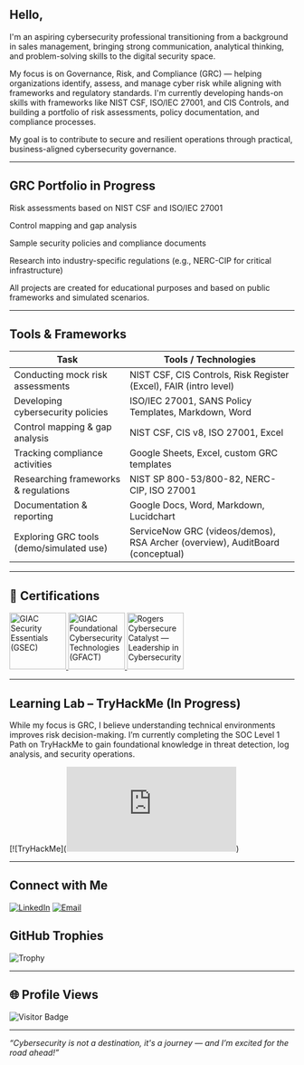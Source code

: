 ## Hello,

I'm an aspiring cybersecurity professional transitioning from a background in sales management, bringing strong communication, analytical thinking, and problem-solving skills to the digital security space.

My focus is on Governance, Risk, and Compliance (GRC) — helping organizations identify, assess, and manage cyber risk while aligning with frameworks and regulatory standards. I'm currently developing hands-on skills with frameworks like NIST CSF, ISO/IEC 27001, and CIS Controls, and building a portfolio of risk assessments, policy documentation, and compliance processes.

My goal is to contribute to secure and resilient operations through practical, business-aligned cybersecurity governance.

---

## GRC Portfolio in Progress

Risk assessments based on NIST CSF and ISO/IEC 27001

Control mapping and gap analysis

Sample security policies and compliance documents

Research into industry-specific regulations (e.g., NERC-CIP for critical infrastructure)

All projects are created for educational purposes and based on public frameworks and simulated scenarios.

---

## Tools & Frameworks

| Task                                     | Tools / Technologies                                                          |
| ---------------------------------------- | ----------------------------------------------------------------------------- |
| Conducting mock risk assessments         | NIST CSF, CIS Controls, Risk Register (Excel), FAIR (intro level)             |
| Developing cybersecurity policies        | ISO/IEC 27001, SANS Policy Templates, Markdown, Word                          |
| Control mapping & gap analysis           | NIST CSF, CIS v8, ISO 27001, Excel                                            |
| Tracking compliance activities           | Google Sheets, Excel, custom GRC templates                                    |
| Researching frameworks & regulations     | NIST SP 800-53/800-82, NERC-CIP, ISO 27001                                    |
| Documentation & reporting                | Google Docs, Word, Markdown, Lucidchart                                       |
| Exploring GRC tools (demo/simulated use) | ServiceNow GRC (videos/demos), RSA Archer (overview), AuditBoard (conceptual) |

---

## 🏅 Certifications 

<a href="https://www.giac.org/certifications/security-essentials-gsec/">
  <img src="https://images.credly.com/images/8e6bde54-8a33-4ec0-9d70-90fcde581bcf/image.png" alt="GIAC Security Essentials (GSEC)" width="100"/>
</a>
<a href="https://www.giac.org/certifications/foundational-cybersecurity-technologies-gfact/">
  <img src="https://images.credly.com/images/2d9b3293-9295-4ac3-a326-1bb7013225a4/image.png" alt="GIAC Foundational Cybersecurity Technologies (GFACT)" width="100"/>
</a>
<a href="https://cybersecurecatalyst.ca/clic/">
  <img src="https://cybersecurecatalyst.ca/wp-content/uploads/2023/03/CLIC-Badge_Transparent-1.webp" alt="Rogers Cybersecure Catalyst — Leadership in Cybersecurity" width="100"/>
</a>


---

## Learning Lab – TryHackMe (In Progress)

While my focus is GRC, I believe understanding technical environments improves risk decision-making. I’m currently completing the SOC Level 1 Path on TryHackMe to gain foundational knowledge in threat detection, log analysis, and security operations.

[![TryHackMe](<iframe src="https://tryhackme.com/api/v2/badges/public-profile?userPublicId=3720994" style='border:none;'></iframe>)

---
## Connect with Me

[![LinkedIn](https://img.shields.io/badge/LinkedIn-blue?style=for-the-badge&logo=linkedin)](www.linkedin.com/in/rozacalloway)
[![Email](https://img.shields.io/badge/Email-D14836?style=for-the-badge&logo=gmail&logoColor=white)](mailto:rozacalloway@gmail.com)

## GitHub Trophies

![Trophy](https://github-profile-trophy.vercel.app/?username=LockGrid&theme=tokyonight&no-frame=true&no-bg=true&margin-w=4)

---

## 🌐 Profile Views

![Visitor Badge](https://visitor-badge.laobi.icu/badge?page_id=LockGrid.LockGrid)

---

*“Cybersecurity is not a destination, it's a journey — and I’m excited for the road ahead!”*
